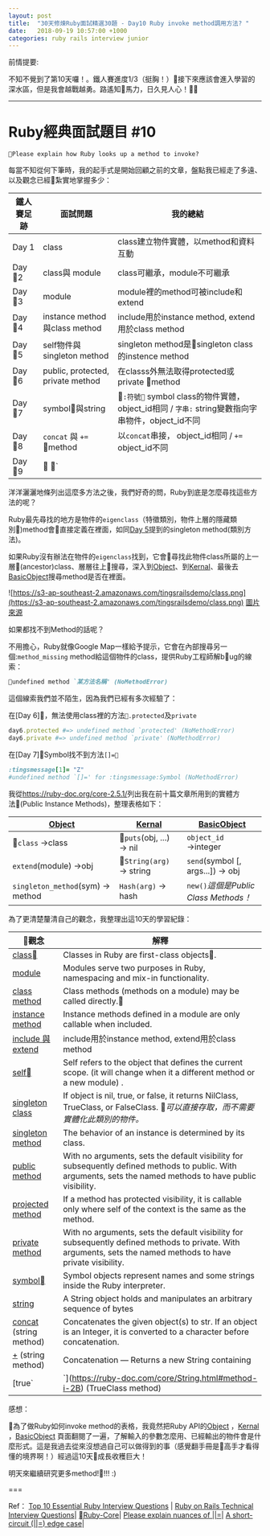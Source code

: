 ```yaml
---
layout: post
title:  "30天修煉Ruby面試精選30題 - Day10 Ruby invoke method調用方法? "
date:   2018-09-19 10:57:00 +1000
categories: ruby rails interview junior
---
```

前情提要:

不知不覺到了第10天囉！。鐵人賽進度1/3（挺胸！）接下來應該會進入學習的深水區，但是我會越戰越勇。路遙知馬力，日久見人心！🏃‍♀️

---

# Ruby經典面試題目 #10

`Please explain how Ruby looks up a method to invoke?`

每當不知從何下筆時，我的起手式是開始回顧之前的文章，盤點我已經走了多遠、以及觀念已經紮實地掌握多少：

鐵人賽足跡 | 面試問題 | 我的總結
------------- | ------------- | -------------
Day 1  | class  | class建立物件實體，以method和資料互動
Day 2  | class與 module | class可繼承，module不可繼承
Day 3  | module  | module裡的method可被include和extend
Day 4  | instance method與class method | include用於instance method, extend用於class method
Day 5 | self物件與singleton method  | singleton method是singleton class的instence method
Day 6  | public, protected, private method| 在classs外無法取得protected或private method
Day 7  | symbol與string| `:符號` symbol class的物件實體，object_id相同 / `字串:` string變數指向字串物件，object_id不同
Day 8  | `concat` 與 `+=` method| 以`concat`串接， object_id相同 / `+=` object_id不同
Day 9  |  `||=` method| (or-equals)條件判斷 `a||=b`是 `a || a = b`縮寫，意思為條件運算式 `a ? a : a = b`

洋洋灑灑地條列出這麼多方法之後，我們好奇的問，Ruby到底是怎麼尋找這些方法的呢？

Ruby最先尋找的地方是物件的`eigenclass`（特徵類別，物件上層的隱藏類別)method會直接定義在裡面，如同[Day 5](https://tingtinghsu.github.io/ruby/rails/interview/junior/2018/09/14/day05_ruby_interview_questions_self_-singleton_method.htmln)提到的singleton method(類別方法)。

如果Ruby沒有辦法在物件的`eigenclass`找到，它會尋找此物件class所屬的上一層(ancestor)class、層層往上搜尋，深入到[Object](https://ruby-doc.org/core-2.5.1/Object.html)、到[Kernal](https://ruby-doc.org/core-2.5.1/Kernel.html)、最後去[BasicObject](https://ruby-doc.org/core-2.5.1/BasicObject.html)搜尋method是否在裡面。

![https://s3-ap-southeast-2.amazonaws.com/tingsrailsdemo/class.png](https://s3-ap-southeast-2.amazonaws.com/tingsrailsdemo/class.png) [圖片來源](https://ruby-china.org/topics/33308)

如果都找不到Method的話呢？

不用擔心，Ruby就像Google Map一樣給予提示，它會在內部搜尋另一個:`method_missing` method給這個物件的class，提供Ruby工程師解bug的線索：

```ruby
undefined method `某方法名稱' (NoMethodError)
```

這個線索我們並不陌生，因為我們已經有多次經驗了：

在[Day 6]，無法使用class裡的方法`.protected`及`private`

```ruby
day6.protected #=> undefined method `protected' (NoMethodError)
day6.private #=> undefined method `private' (NoMethodError)
```

在[Day 7]Symbol找不到方法`[]=`

```ruby
:tingsmessage[1]= "Z"
#undefined method `[]=' for :tingsmessage:Symbol (NoMethodError)
```

我從<https://ruby-doc.org/core-2.5.1/>列出我在前十篇文章所用到的實體方法(Public Instance Methods)，整理表格如下：

[Object](https://ruby-doc.org/core-2.5.1/Object.html)| [Kernal](https://ruby-doc.org/core-2.5.1/Kernel.html) | [BasicObject](https://ruby-doc.org/core-2.5.1/BasicObject.html)
------------- | ------------- | -------------
`class` →class | `puts`(obj, ...) → nil  | `object_id` →integer
`extend`(module) →obj  | `String(arg)` → string | `send`(symbol [, args...]) → obj
 `singleton_method`(sym) → method | `Hash(arg)` → hash  |  `new()`*這個是Public Class Methods！*

為了更清楚釐清自己的觀念，我整理出這10天的學習紀錄：

觀念 | 解釋 
------------- | -------------
 [class](https://ruby-doc.org/core-2.5.1/Class.html)  | Classes in Ruby are first-class objects.
 [module](https://ruby-doc.org/core-2.5.1/doc/syntax/modules_and_classes_rdoc.html) | Modules serve two purposes in Ruby, namespacing and mix-in functionality.
 [class method](https://ruby-doc.org/core-2.5.1/doc/syntax/modules_and_classes_rdoc.html#label-Methods) | Class methods (methods on a module) may be called directly.
[instance method](https://ruby-doc.org/core-2.5.1/doc/syntax/modules_and_classes_rdoc.html#label-Methods) | Instance methods defined in a module are only callable when included.
[include 與 extend](https://ruby-doc.org/core-2.5.1/doc/syntax/modules_and_classes_rdoc.html#label-Methods) | include用於instance method, extend用於class method
[self](https://ruby-doc.org/core-2.5.1/doc/syntax/modules_and_classes_rdoc.html#label-self)  | Self refers to the object that defines the current scope. (it will change when it a different method or a new module) .
[singleton class](https://ruby-doc.com/core/Object.html#method-i-singleton_method)  | If object is nil, true, or false, it returns NilClass, TrueClass, or FalseClass. *可以直接存取，而不需要實體化此類別的物件。*
[singleton method](https://ruby-doc.org/docs/ruby-doc-bundle/UsersGuide/rg/singletonmethods.html)  | The behavior of an instance is determined by its class.
[public method](https://ruby-doc.com/core/Module.html#method-i-public)| With no arguments, sets the default visibility for subsequently defined methods to public. With arguments, sets the named methods to have public visibility.
[projected method](https://ruby-doc.com/core/Module.html#method-i-protected) | If a method has protected visibility, it is callable only where self of the context is the same as the method.
[private method](https://ruby-doc.com/core/Module.html#method-i-private) | With no arguments, sets the default visibility for subsequently defined methods to private. With arguments, sets the named methods to have private visibility.
 [symbol](https://ruby-doc.com/core/Symbol.html)| Symbol objects represent names and some strings inside the Ruby interpreter.
 [string](https://ruby-doc.com/core/String.html)| A String object holds and manipulates an arbitrary sequence of bytes
| [concat](https://ruby-doc.com/core/String.html#method-i-concat) (string method)| Concatenates the given object(s) to str. If an object is an Integer, it is converted to a character before concatenation.
|  [+](https://ruby-doc.com/core/String.html#method-i-2B) (string method)| Concatenation — Returns a new String containing
|  [true`|`](https://ruby-doc.com/core/String.html#method-i-2B) (TrueClass method)| Or—Returns true. As obj is an argument to a method call, it is always evaluated

感想：

為了做Ruby如何invoke method的表格，我竟然把Ruby API的[Object](https://ruby-doc.org/core-2.5.1/Object.html) ，[Kernal](https://ruby-doc.org/core-2.5.1/Kernel.html) ，[BasicObject](https://ruby-doc.org/core-2.5.1/BasicObject.html) 頁面翻閱了一遍，了解輸入的參數怎麼用、已經輸出的物件會是什麼形式。這是我過去從來沒想過自己可以做得到的事（感覺翻手冊是高手才看得懂的境界啊！）經過這10天成長收穫巨大！

明天來繼續研究更多method!!!! :)

===

Ref：
[Top 10 Essential Ruby Interview Questions](https://blog.bater.gq/ruby/2018/02/02/top-10-essential-ruby-interview-questions.html) |
[Ruby on Rails Technical Interview Questions](https://github.com/timurcatakli/ruby-on-rails-interview-questions-answers)|
[Ruby-Core](https://ruby-doc.com/core/index.html)|
[Please explain nuances of ||=](https://groups.google.com/forum/#!topic/comp.lang.ruby/y1Maaqk_Q7c)|
[A short-circuit (||=) edge case](http://davidablack.net/dablog.html#2008/3/25/a-short-circuit-edge-case)|